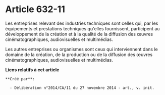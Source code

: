 # Article 632-11

Les entreprises relevant des industries techniques sont celles qui, par les équipements et prestations techniques qu'elles
fournissent, participent au développement de la création et à la qualité de la diffusion des œuvres cinématographiques,
audiovisuelles et multimédias. 

Les autres entreprises ou organismes sont ceux qui interviennent dans le domaine de la création, de la production ou de la
diffusion des œuvres cinématographiques, audiovisuelles et multimédias.

**Liens relatifs à cet article**

	**Créé par**:

	  - Délibération n°2014/CA/11 du 27 novembre 2014 - art., v. init.
